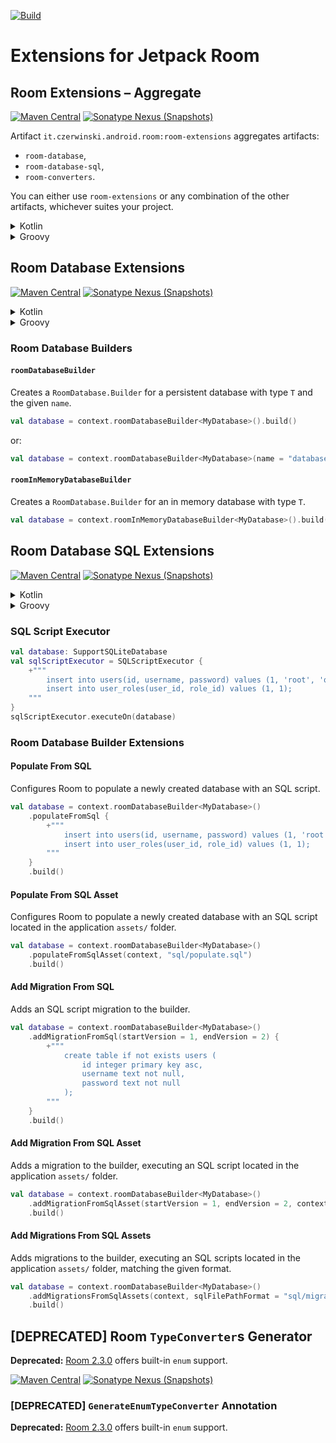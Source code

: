 [![Build](https://github.com/sczerwinski/android-room/workflows/Build/badge.svg)][ci-build]

# Extensions for Jetpack Room

## Room Extensions – Aggregate

[![Maven Central](https://img.shields.io/maven-central/v/it.czerwinski.android.room/room-extensions)][room-extensions-release]
[![Sonatype Nexus (Snapshots)](https://img.shields.io/nexus/s/it.czerwinski.android.room/room-extensions?server=https%3A%2F%2Foss.sonatype.org)][room-extensions-snapshot]

Artifact `it.czerwinski.android.room:room-extensions` aggregates artifacts:
- `room-database`,
- `room-database-sql`,
- `room-converters`.

You can either use `room-extensions` or any combination of the other artifacts, whichever suites your project.

<details>
  <summary>Kotlin</summary>

  ```kotlin
  dependencies {
      implementation("androidx.room:room-runtime:2.2.6")
      implementation("it.czerwinski.android.room:room-extensions:[VERSION]")
  }
  ```
</details>

<details>
  <summary>Groovy</summary>

  ```groovy
  dependencies {
      implementation 'androidx.room:room-runtime:2.2.6'
      implementation 'it.czerwinski.android.room:room-extensions:[VERSION]'
  }
  ```
</details>

## Room Database Extensions

[![Maven Central](https://img.shields.io/maven-central/v/it.czerwinski.android.room/room-database)][room-database-release]
[![Sonatype Nexus (Snapshots)](https://img.shields.io/nexus/s/it.czerwinski.android.room/room-database?server=https%3A%2F%2Foss.sonatype.org)][room-database-snapshot]

<details>
  <summary>Kotlin</summary>

  ```kotlin
  dependencies {
      implementation("androidx.room:room-runtime:2.2.6")
      implementation("it.czerwinski.android.room:room-database:[VERSION]")
  }
  ```
</details>

<details>
  <summary>Groovy</summary>

  ```groovy
  dependencies {
      implementation 'androidx.room:room-runtime:2.2.6'
      implementation 'it.czerwinski.android.room:room-database:[VERSION]'
  }
  ```
</details>

### Room Database Builders

#### `roomDatabaseBuilder`
Creates a `RoomDatabase.Builder` for a persistent database with type `T` and the given `name`.

```kotlin
val database = context.roomDatabaseBuilder<MyDatabase>().build()
```
or:
```kotlin
val database = context.roomDatabaseBuilder<MyDatabase>(name = "database").build()
```

#### `roomInMemoryDatabaseBuilder`
Creates a `RoomDatabase.Builder` for an in memory database with type `T`.

```kotlin
val database = context.roomInMemoryDatabaseBuilder<MyDatabase>().build()
```

## Room Database SQL Extensions

[![Maven Central](https://img.shields.io/maven-central/v/it.czerwinski.android.room/room-database-sql)][room-database-sql-release]
[![Sonatype Nexus (Snapshots)](https://img.shields.io/nexus/s/it.czerwinski.android.room/room-database-sql?server=https%3A%2F%2Foss.sonatype.org)][room-database-sql-snapshot]

<details>
  <summary>Kotlin</summary>

  ```kotlin
  dependencies {
      implementation("androidx.room:room-runtime:2.2.6")
      implementation("it.czerwinski.android.room:room-database-sql:[VERSION]")
  }
  ```
</details>

<details>
  <summary>Groovy</summary>

  ```groovy
  dependencies {
      implementation 'androidx.room:room-runtime:2.2.6'
      implementation 'it.czerwinski.android.room:room-database-sql:[VERSION]'
  }
  ```
</details>

### SQL Script Executor

```kotlin
val database: SupportSQLiteDatabase
val sqlScriptExecutor = SQLScriptExecutor {
    +"""
        insert into users(id, username, password) values (1, 'root', 'qwerty');
        insert into user_roles(user_id, role_id) values (1, 1);
    """
}
sqlScriptExecutor.executeOn(database)
```

### Room Database Builder Extensions

#### Populate From SQL
Configures Room to populate a newly created database with an SQL script.

```kotlin
val database = context.roomDatabaseBuilder<MyDatabase>()
    .populateFromSql {
        +"""
            insert into users(id, username, password) values (1, 'root', 'qwerty');
            insert into user_roles(user_id, role_id) values (1, 1);
        """
    }
    .build()
```

#### Populate From SQL Asset
Configures Room to populate a newly created database with an SQL script located in the application `assets/` folder.

```kotlin
val database = context.roomDatabaseBuilder<MyDatabase>()
    .populateFromSqlAsset(context, "sql/populate.sql")
    .build()
```

#### Add Migration From SQL
Adds an SQL script migration to the builder.

```kotlin
val database = context.roomDatabaseBuilder<MyDatabase>()
    .addMigrationFromSql(startVersion = 1, endVersion = 2) {
        +"""
            create table if not exists users (
                id integer primary key asc,
                username text not null,
                password text not null
            );
        """
    }
    .build()
```

#### Add Migration From SQL Asset
Adds a migration to the builder, executing an SQL script located in the application `assets/` folder.

```kotlin
val database = context.roomDatabaseBuilder<MyDatabase>()
    .addMigrationFromSqlAsset(startVersion = 1, endVersion = 2, context, "sql/migrate_1_2.sql")
    .build()
```

#### Add Migrations From SQL Assets
Adds migrations to the builder, executing an SQL scripts located in the application `assets/` folder,
matching the given format.

```kotlin
val database = context.roomDatabaseBuilder<MyDatabase>()
    .addMigrationsFromSqlAssets(context, sqlFilePathFormat = "sql/migrate_{}_{}.sql")
    .build()
```

## [DEPRECATED] Room `TypeConverter`s Generator

**Deprecated:** [Room 2.3.0][room:2.3.0] offers built-in `enum` support.

[![Maven Central](https://img.shields.io/maven-central/v/it.czerwinski.android.room/room-converters)][room-converters-release]
[![Sonatype Nexus (Snapshots)](https://img.shields.io/nexus/s/it.czerwinski.android.room/room-converters?server=https%3A%2F%2Foss.sonatype.org)][room-converters-snapshot]

### [DEPRECATED] `GenerateEnumTypeConverter` Annotation

**Deprecated:** [Room 2.3.0][room:2.3.0] offers built-in `enum` support.


[ci-build]: https://github.com/sczerwinski/android-room/actions?query=workflow%3ABuild
[room-extensions-release]: https://repo1.maven.org/maven2/it/czerwinski/android/room/room-extensions/
[room-extensions-snapshot]: https://oss.sonatype.org/content/repositories/snapshots/it/czerwinski/android/room/room-extensions/
[room-database-release]: https://repo1.maven.org/maven2/it/czerwinski/android/room/room-database/
[room-database-snapshot]: https://oss.sonatype.org/content/repositories/snapshots/it/czerwinski/android/room/room-database/
[room-database-sql-release]: https://repo1.maven.org/maven2/it/czerwinski/android/room/room-database-sql/
[room-database-sql-snapshot]: https://oss.sonatype.org/content/repositories/snapshots/it/czerwinski/android/room/room-database-sql/
[room-converters-release]: https://repo1.maven.org/maven2/it/czerwinski/android/room/room-converters/
[room-converters-snapshot]: https://oss.sonatype.org/content/repositories/snapshots/it/czerwinski/android/room/room-converters/

[room:2.3.0]: https://developer.android.com/jetpack/androidx/releases/room#2.3.0
